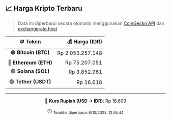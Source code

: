 

<!-- HARGA_KRIPTO -->
## 📈 Harga Kripto Terbaru

> Data ini diperbarui secara otomatis menggunakan [CoinGecko API](https://www.coingecko.com/) dan [exchangerate.host](https://exchangerate.host/)

<div align="center">

| 🪙 Token | 💰 Harga (IDR) |
|:------:|---------------:|
| 🟠 **Bitcoin (BTC)**   | Rp 2.053.257.148 |
| 🔵 **Ethereum (ETH)**  | Rp 75.207.051 |
| 🟣 **Solana (SOL)**    | Rp 3.852.961 |
| 🟢 **Tether (USDT)**   | Rp 16.618 |

---

💱 **Kurs Rupiah (USD → IDR)**: Rp 16.609

🕒 <sub>Terakhir diperbarui: 6/10/2025, 12.55.44</sub>

</div>
<!-- /HARGA_KRIPTO -->